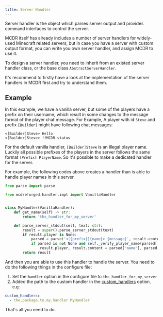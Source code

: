 ```yaml
---
title: Server Handler
---
```


Server handler is the object which parses server output and provides command interfaces to control the server.

MCDR itself has already includes a number of server handlers for widely-used Minecraft related servers, but in case you have a server with custom output format, you can write you own server handler, and assign MCDR to use it.

To design a server handler, you need to inherit from an existed server handler class, or the base class `AbstractServerHandler`.

It's recommend to firstly have a look at the implementation of the server handlers in MCDR first and try to understand them.

## Example

In this example, we have a vanilla server, but some of the players have a prefix on their username, which result in some changes to the message format of the player chat message. For Example, A player with id `Steve` and prefix `[Builder]` might have following chat messages:

``` text
<[Builder]Steve> Hello
<[Builder]Steve> !!MCDR status
```

For the default vanilla handler, `[Builder]Steve` is an illegal player name. Luckily all possible prefixes of the players in the server follows the same format `[Prefix] PlayerName`. So it's possible to make a dedicated handler for the server.

For example, the following codes above creates a handler than is able to handle player names in this server.

``` python
from parse import parse

from mcdreforged.handler.impl import VanillaHandler


class MyHandler(VanillaHandler):
    def get_name(self) -> str:
        return 'the_handler_for_my_server'

    def parse_server_stdout(self, text: str):
        result = super().parse_server_stdout(text)
        if result.player is None:
            parsed = parse('<[{prefix}]{name}> {message}', result.content)
            if parsed is not None and self._verify_player_name(parsed['name']):
                result.player, result.content = parsed['name'], parsed['message']
        return result
```

And then you are able to use this handler to handle the server. You need to do the following things in the configure file:

1. Set the `handler` option in the configure file to `the_handler_for_my_server`
1. Added the path to the custom handler in the [custom_handlers](../configure.md#custom-handlers) option, e.g:

  ``` yaml
  custom_handlers:
    - the.package.to.my.handler.MyHandler
  ```

That's all you need to do.
